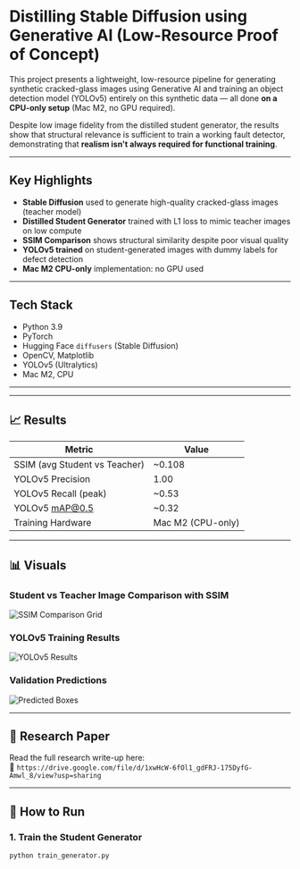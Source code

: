 #  Distilling Stable Diffusion using Generative AI (Low-Resource Proof of Concept)

This project presents a lightweight, low-resource pipeline for generating synthetic cracked-glass images using Generative AI and training an object detection model (YOLOv5) entirely on this synthetic data — all done **on a CPU-only setup** (Mac M2, no GPU required).

Despite low image fidelity from the distilled student generator, the results show that structural relevance is sufficient to train a working fault detector, demonstrating that **realism isn't always required for functional training**.

---

## Key Highlights

-  **Stable Diffusion** used to generate high-quality cracked-glass images (teacher model)
-  **Distilled Student Generator** trained with L1 loss to mimic teacher images on low compute
-  **SSIM Comparison** shows structural similarity despite poor visual quality
-  **YOLOv5 trained** on student-generated images with dummy labels for defect detection
-  **Mac M2 CPU-only** implementation: no GPU used

---

## Tech Stack

- Python 3.9
- PyTorch
- Hugging Face `diffusers` (Stable Diffusion)
- OpenCV, Matplotlib
- YOLOv5 (Ultralytics)
- Mac M2, CPU

---


---

## 📈 Results

| Metric                  | Value      |
|-------------------------|------------|
| SSIM (avg Student vs Teacher) | ~0.108 |
| YOLOv5 Precision        | 1.00       |
| YOLOv5 Recall (peak)    | ~0.53      |
| YOLOv5 mAP@0.5          | ~0.32      |
| Training Hardware       | Mac M2 (CPU-only) |

---

## 📊 Visuals

### Student vs Teacher Image Comparison with SSIM  
![SSIM Comparison Grid](./ssim_analysis/comparison_grid_with_ssim.png)

### YOLOv5 Training Results  
![YOLOv5 Results](./yolov5_training/results.png)

### Validation Predictions  
![Predicted Boxes](./yolov5_training/val_batch0_pred.jpg)

---

## 📄 Research Paper

Read the full research write-up here:  
📎 `https://drive.google.com/file/d/1xwHcW-6fOl1_gdFRJ-175DyfG-Amwl_8/view?usp=sharing`

---

## 🚀 How to Run

### 1. Train the Student Generator
```bash
python train_generator.py
